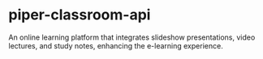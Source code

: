 # piper-classroom-api
An online learning platform that integrates slideshow presentations, video lectures, and study notes, enhancing the e-learning experience.
